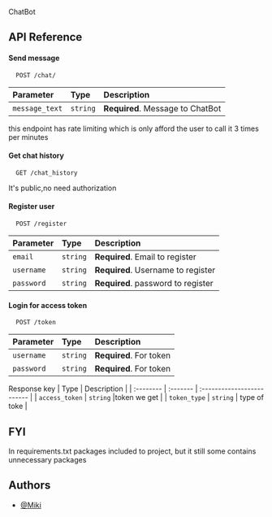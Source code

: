 ChatBot
## API Reference

#### Send message

```http
  POST /chat/
```

| Parameter | Type     | Description                |
| :-------- | :------- | :------------------------- |
| `message_text` | `string` | **Required**. Message to ChatBot |

this endpoint has rate limiting which is only afford the user to call it 3 times per minutes

#### Get chat history

```http
  GET /chat_history
```

It's public,no need authorization

#### Register user

```http
  POST /register
```

| Parameter | Type     | Description                |
| :-------- | :------- | :------------------------- |
| `email` | `string` | **Required**. Email to register |
| `username` | `string` | **Required**. Username to register |
| `password` | `string` | **Required**. password to register |

#### Login for access token

```http
  POST /token
```

| Parameter | Type     | Description                |
| :-------- | :------- | :------------------------- |
| `username` | `string` | **Required**. For token |
| `password` | `string` | **Required**. For token |

Response
 key | Type     | Description                |
| :-------- | :------- | :------------------------- |
| `access_token` | `string` |token we get |
| `token_type` | `string` | type of toke |

## FYI

In requirements.txt packages included to project, but it still some contains unnecessary packages


## Authors

- [@Miki](https://www.github.com/Minh930906)
